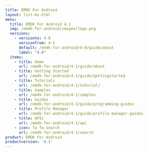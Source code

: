 ```yaml
---
title: EMDK For Android
layout: list-mx.html
menu:
  title: EMDK For Android 4.1
  img: /emdk-for-android/images/logo.png
  versions:
    - versionto: 4-0
      versionfrom: 4-1
      default: /emdk-for-android/4-0/guide/about
      label: "4.0"
  items:
    - title: Home
      url: /emdk-for-android/4-1/guide/about
    - title: Getting Started
      url: /emdk-for-android/4-1/guide/gettingstarted
    - title: Tutorials
      url: /emdk-for-android/4-1/tutorial/
    - title: Samples
      url: /emdk-for-android/4-1/samples
    - title: Guides
      url: /emdk-for-android/4-1/guide/programming-guides
    - title: Profile Manager
      url: /emdk-for-android/4-1/guide/profile-manager-guides
    - title: APIs
      url: /emdk-for-android/4-1/api
    - icon: fa fa-search
      url: /emdk-for-android/4-1/search
product: EMDK For Android
productversion: '4.1'
---
```










